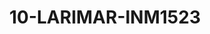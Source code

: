 ---
title: 10-LARIMAR-INM1523
image: /v1543919832/viterbo/10-LARIMAR-INM1523.jpg
brand: inmaculada
layout: vestito
---